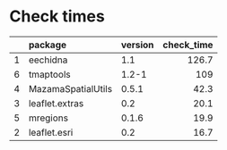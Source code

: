 # Check times

|   |package            |version | check_time|
|:--|:------------------|:-------|----------:|
|1  |eechidna           |1.1     |      126.7|
|6  |tmaptools          |1.2-1   |        109|
|4  |MazamaSpatialUtils |0.5.1   |       42.3|
|3  |leaflet.extras     |0.2     |       20.1|
|5  |mregions           |0.1.6   |       19.9|
|2  |leaflet.esri       |0.2     |       16.7|


